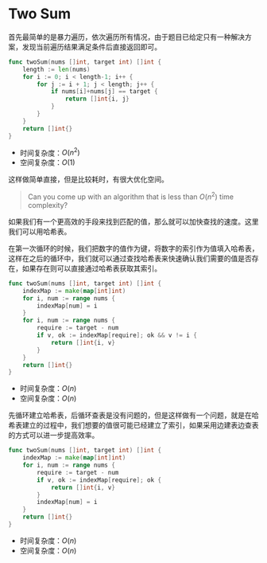 # Two Sum

首先最简单的是暴力遍历，依次遍历所有情况，由于题目已给定只有一种解决方案，发现当前遍历结果满足条件后直接返回即可。

```go
func twoSum(nums []int, target int) []int {
	length := len(nums)
	for i := 0; i < length-1; i++ {
		for j := i + 1; j < length; j++ {
			if nums[i]+nums[j] == target {
				return []int{i, j}
			}
		}
	}
	return []int{}
}
```

- 时间复杂度：$O(n^2)$
- 空间复杂度：$O(1)$

这样做简单直接，但是比较耗时，有很大优化空间。

> Can you come up with an algorithm that is less than $O(n^2)$ time complexity?

如果我们有一个更高效的手段来找到匹配的值，那么就可以加快查找的速度。这里我们可以用哈希表。

在第一次循环的时候，我们把数字的值作为键，将数字的索引作为值填入哈希表，这样在之后的循环中，我们就可以通过查找哈希表来快速确认我们需要的值是否存在，如果存在则可以直接通过哈希表获取其索引。

```go
func twoSum(nums []int, target int) []int {
	indexMap := make(map[int]int)
	for i, num := range nums {
		indexMap[num] = i
	}
	for i, num := range nums {
		require := target - num
		if v, ok := indexMap[require]; ok && v != i {
			return []int{i, v}
		}
	}
	return []int{}
}
```

- 时间复杂度：$O(n)$
- 空间复杂度：$O(n)$

先循环建立哈希表，后循环查表是没有问题的，但是这样做有一个问题，就是在哈希表建立的过程中，我们想要的值很可能已经建立了索引，如果采用边建表边查表的方式可以进一步提高效率。

```go
func twoSum(nums []int, target int) []int {
	indexMap := make(map[int]int)
	for i, num := range nums {
		require := target - num
		if v, ok := indexMap[require]; ok {
			return []int{i, v}
		}
		indexMap[num] = i
	}
	return []int{}
}
```

- 时间复杂度：$O(n)$
- 空间复杂度：$O(n)$
